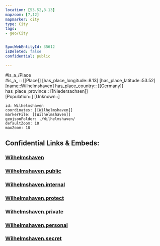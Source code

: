 ```yaml
---
location: [53.52,8.13] 
mapzoom: [7,12] 
mapmarker: city 
type: City
tags:
- geo/City


SpocWebEntityId: 35612
isDeleted: false
confidential: public

---
```

#is_a_/Place  
#is_a_ :: [[Place]] 
[has_place_longitude::8.13] 
[has_place_latitude::53.52] 
[name::Wilhelmshaven] 
has_place_country:: [[Germany]]  
has_place_province:: [[Niedersachsen]]  
[Population::] 
[Unknown::] 


```leaflet
id: Wilhelmshaven
coordinates: [[Wilhelmshaven]] 
markerFile: [[Wilhelmshaven]] 
geojsonFolder: ./Wilhelmshaven/
defaultZoom: 10 
maxZoom: 18
```


## Confidential Links & Embeds: 

### [Wilhelmshaven](/_Standards/Earth/Continent/Europe/Europe~Central/Germany/Germany~West/Niedersachsen/counties~Niedersachsen/Wilhelmshaven.md) 

### [Wilhelmshaven.public](/_public/Earth/Continent/Europe/Europe~Central/Germany/Germany~West/Niedersachsen/counties~Niedersachsen/Wilhelmshaven.public.md) 

### [Wilhelmshaven.internal](/_internal/Earth/Continent/Europe/Europe~Central/Germany/Germany~West/Niedersachsen/counties~Niedersachsen/Wilhelmshaven.internal.md) 

### [Wilhelmshaven.protect](/_protect/Earth/Continent/Europe/Europe~Central/Germany/Germany~West/Niedersachsen/counties~Niedersachsen/Wilhelmshaven.protect.md) 

### [Wilhelmshaven.private](/_private/Earth/Continent/Europe/Europe~Central/Germany/Germany~West/Niedersachsen/counties~Niedersachsen/Wilhelmshaven.private.md) 

### [Wilhelmshaven.personal](/_personal/Earth/Continent/Europe/Europe~Central/Germany/Germany~West/Niedersachsen/counties~Niedersachsen/Wilhelmshaven.personal.md) 

### [Wilhelmshaven.secret](/_secret/Earth/Continent/Europe/Europe~Central/Germany/Germany~West/Niedersachsen/counties~Niedersachsen/Wilhelmshaven.secret.md)

